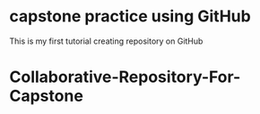 # capstone practice using GitHub
This is my first tutorial creating repository on GitHub
# Collaborative-Repository-For-Capstone
